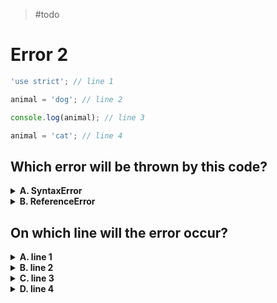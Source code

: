 > #todo

# Error 2

```js
'use strict'; // line 1

animal = 'dog'; // line 2

console.log(animal); // line 3

animal = 'cat'; // line 4
```

## Which error will be thrown by this code?

<details>
<summary><strong>A. SyntaxError</strong></summary>
<br>

Nope. A _SyntaxError_ occurs with `let` when you try to declare the same
variable more than once.

In this snippet `animal` is only declared once, so that's not the problem.

</details>
<details>
<summary><strong>B. ReferenceError</strong></summary>
<br>

Yup! This is a _ReferenceError_ because you are trying to use the variable
`animal` while it was never declared in the program.

</details>

## On which line will the error occur?

<details>
<summary><strong>A. line 1</strong></summary>
<br>

Nope. Line 1 is the `"use strict";` directive, it changes the way JS interprets
your code but it's not a _step_ in your program.

Errors will never occur on the `"use strict";` line.

</details>
<details>
<summary><strong>B. line 2</strong></summary>
<br>

Correct! On line 2 the `animal` is _read_, but `animal` is never _declared_.
Reading a variable before it is declared will cause a _ReferenceError_.

</details>
<details>
<summary><strong>C. line 3</strong></summary>
<br>

Nope. The error occurs earlier in the program so the program will never reach
line 3.

</details>
<details>
<summary><strong>D. line 4</strong></summary>
<br>

Nope. The error occurs earlier in the program so the program will never reach
line 4.

</details>
